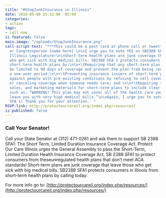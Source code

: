 ```yaml
---
title: "#StopJunkInsurance in Illinois"
date: 2018-05-08 15:32:00 -05:00
categories:
- action
tags:
- call now
is featured: false
main-image: "/uploads/StopJunkInsurance.png"
call-script-text: "***This could be a post card or phone call or tweet*: **\n\nSenator
  or Congressperson [name here] \n\nI urge you to vote YES on SB2388 SFA 1 in the
  Illinois Legislature!\n\nShort-term health plans are junk coverage that leaves those
  who get sick with big medical bills. SB2388 SFA 1 protects consumers in IL from
  short-term health plans by:\n\n•\tRequiring that any short-term plan sold in Illinois
  be limited to 90 days of coverage and prevent the plan from being renewed within
  a one-year period;\n\n•\tPreventing insurance issuers of short-term plans from discriminating
  against people with pre-existing conditions by refusing to sell coverage to them
  or canceling coverage when someone needs care; and \n\n•\tRequiring the application,
  sales, and marketing materials for short-term plans to include clear disclosures,
  such as: “WARNING! This plan may not cover all of the health care you need and may
  leave you with very high medical bills.”\n\nAgain, I urge you to vote YES to  SB2388
  SFA 1! Thank you for your attention.  "
RSVP-link: http://protectourcareil.org/index.php/resources/
is published: false
---
```


### Call Your Senator!

Call your State Senator at (312) 471-0261 and ask them to support SB 2388 SFA1: The Short Term, Limited Duration Insurance Coverage Act. Protect Our Care Illinois urges the General Assembly to pass the Short-Term, Limited Duration Health Insurance Coverage Act, SB 2388 SFA1 to protect consumers from theseunregulated health plans that don’t meet ACA standards! Short-term plans are junk coverage that leave those who get sick with big medical bills. SB2388 SFA1 protects consumers in Illinois from short-term health plans by calling today. 

For more info go to: [http://protectourcareil.org/index.php/resources/](http://protectourcareil.org/index.php/resources/)
